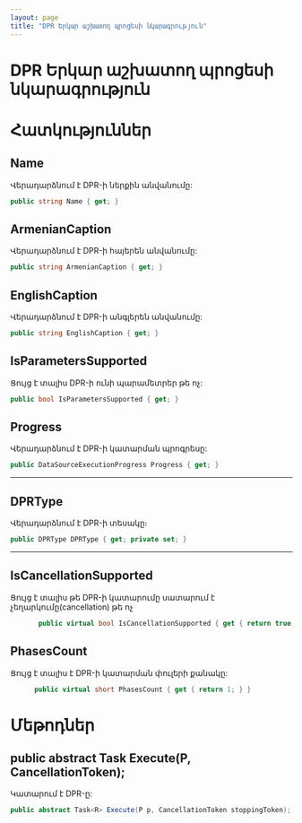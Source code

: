 ```yaml
---
layout: page
title: "DPR Երկար աշխատող պրոցեսի նկարագրություն" 
---
```


# DPR Երկար աշխատող պրոցեսի նկարագրություն

# Հատկություններ

## Name

Վերադարձնում է DPR-ի ներքին անվանումը:

```c#
public string Name { get; }
```
## ArmenianCaption

Վերադարձնում է DPR-ի հայերեն անվանումը:
```c#
public string ArmenianCaption { get; }
```

## EnglishCaption

Վերադարձնում է DPR-ի անգլերեն անվանումը:
```c#
public string EnglishCaption { get; }
```

## IsParametersSupported

Ցույց է տալիս DPR-ի ունի պարամետրեր թե ոչ:

```c#
public bool IsParametersSupported { get; }
```

## Progress

Վերադարձնում է DPR-ի կատարման պրոգրեսը:

```c#
public DataSourceExecutionProgress Progress { get; }
```
---

## DPRType

Վերադարձնում է DPR-ի տեսակը։

```c#
public DPRType DPRType { get; private set; }
```
---

## IsCancellationSupported

Ցույց է տալիս թե DPR-ի կատարումը սատարում է չեղարկումը(cancellation) թե ոչ

```c#
       public virtual bool IsCancellationSupported { get { return true; } }
```

## PhasesCount

Ցույց է տալիս է DPR-ի կատարման փուլերի քանակը:

```c#
      public virtual short PhasesCount { get { return 1; } }
```


# Մեթոդներ

## public abstract Task<R> Execute(P, CancellationToken);

Կատարում է DPR-ը:

```c#
public abstract Task<R> Execute(P p, CancellationToken stoppingToken);
```

